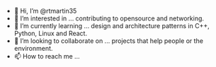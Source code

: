 - 👋 Hi, I’m @rtmartin35
- 👀 I’m interested in ... contributing to opensource and networking.
- 🌱 I’m currently learning ... design and architecture patterns in C++, Python, Linux and React.
- 💞️ I’m looking to collaborate on ... projects that help people or the environment.
- 📫 How to reach me ... 

<!---
rtmartin35/rtmartin35 is a ✨ special ✨ repository because its `README.md` (this file) appears on your GitHub profile.
You can click the Preview link to take a look at your changes.
--->
